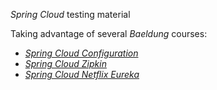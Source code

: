 *Spring Cloud* testing material

Taking advantage of several *Baeldung* courses:

* [*Spring Cloud Configuration*](https://www.baeldung.com/spring-cloud-configuration)
* [*Spring Cloud Zipkin*](https://www.baeldung.com/tracing-services-with-zipkin)
* [*Spring Cloud Netflix Eureka*](https://www.baeldung.com/spring-cloud-netflix-eureka)
